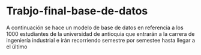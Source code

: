 # Trabjo-final-base-de-datos
A continuación se hace un modelo de base de datos en referencia a los 1000 estudiantes de la universidad de antioquia que entrarán a la carrera de ingeniería industrial e irán recorriendo semestre por semestee hasta llegar a el último
